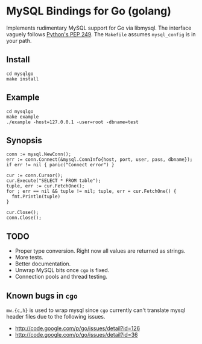 MySQL Bindings for Go (golang)
==============================

Implements rudimentary MySQL support for Go via libmysql.  The interface
vaguely follows [Python's PEP 249](http://www.python.org/dev/peps/pep-0249/).
The `Makefile` assumes `mysql_config` is in your path.

Install
-------

    cd mysqlgo
    make install

Example
-------

    cd mysqlgo
    make example
    ./example -host=127.0.0.1 -user=root -dbname=test

Synopsis
--------

    conn := mysql.NewConn();
    err := conn.Connect(&mysql.ConnInfo{host, port, user, pass, dbname});
    if err != nil { panic("Connect error") }

    cur := conn.Cursor();
    cur.Execute("SELECT * FROM table");
    tuple, err := cur.FetchOne();
    for ; err == nil && tuple != nil; tuple, err = cur.FetchOne() {
      fmt.Println(tuple)
    }

    cur.Close();
    conn.Close();

TODO
----
- Proper type conversion.  Right now all values are returned as strings.
- More tests.
- Better documentation.
- Unwrap MySQL bits once `cgo` is fixed.
- Connection pools and thread testing.

Known bugs in `cgo`
-------------------

`mw.{c,h}` is used to wrap mysql since `cgo` currently can't translate mysql
header files due to the following issues.

- http://code.google.com/p/go/issues/detail?id=126
- http://code.google.com/p/go/issues/detail?id=36
